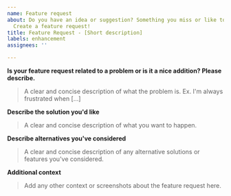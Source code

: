 ```yaml
---
name: Feature request
about: Do you have an idea or suggestion? Something you miss or like to see added?
  Create a feature request!
title: Feature Request - [Short description]
labels: enhancement
assignees: ''

---
```


**Is your feature request related to a problem or is it a nice addition? Please describe.**

> A clear and concise description of what the problem is. Ex. I'm always frustrated when [...]

**Describe the solution you'd like**

> A clear and concise description of what you want to happen.

**Describe alternatives you've considered**

> A clear and concise description of any alternative solutions or features you've considered.

**Additional context**

> Add any other context or screenshots about the feature request here.
